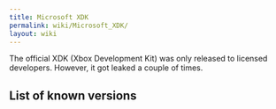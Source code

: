 ```yaml
---
title: Microsoft XDK
permalink: wiki/Microsoft_XDK/
layout: wiki
---
```


The official XDK (Xbox Development Kit) was only released to licensed
developers. However, it got leaked a couple of times.

List of known versions
----------------------
